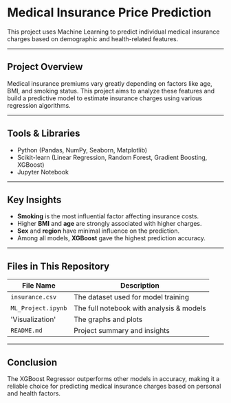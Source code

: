 #  Medical Insurance Price Prediction

This project uses Machine Learning to predict individual medical insurance charges based on demographic and health-related features.

---

##  Project Overview

Medical insurance premiums vary greatly depending on factors like age, BMI, and smoking status. This project aims to analyze these features and build a predictive model to estimate insurance charges using various regression algorithms.

---

##  Tools & Libraries

- Python (Pandas, NumPy, Seaborn, Matplotlib)
- Scikit-learn (Linear Regression, Random Forest, Gradient Boosting, XGBoost)
- Jupyter Notebook

---

##  Key Insights

- **Smoking** is the most influential factor affecting insurance costs.
- Higher **BMI** and **age** are strongly associated with higher charges.
- **Sex** and **region** have minimal influence on the prediction.
- Among all models, **XGBoost** gave the highest prediction accuracy.

---

##  Files in This Repository

| File Name                      | Description                            |
|-------------------------------|----------------------------------------|
| `insurance.csv`               | The dataset used for model training    |
| `ML_Project.ipynb`            | The full notebook with analysis & models |
| 'Visualization'               | The graphs and plots
| `README.md`                   | Project summary and insights           |


---

## Conclusion

The XGBoost Regressor outperforms other models in accuracy, making it a reliable choice for predicting medical insurance charges based on personal and health factors.
